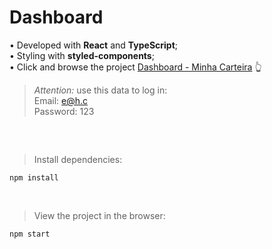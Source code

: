 # Dashboard 

• Developed with <strong>React</strong> and <strong>TypeScript</strong>;
<br>
• Styling with <strong>styled-components</strong>;
<br>
• Click and browse the project 
[Dashboard - Minha Carteira](https://dashboard-carteira.vercel.app/) 👆

> <em>Attention:</em> use this data to log in:<br>
> Email: e@h.c <br>
> Password: 123 


##

<br>

> Install dependencies:
```
npm install
```
<br>

> View the project in the browser:
```
npm start
```
